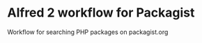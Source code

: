 Alfred 2 workflow for Packagist
================

Workflow for searching PHP packages on packagist.org

